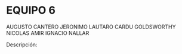 # EQUIPO 6
AUGUSTO CANTERO
JERONIMO LAUTARO CARDU GOLDSWORTHY
NICOLAS AMIR
IGNACIO NALLAR

Descripción:
